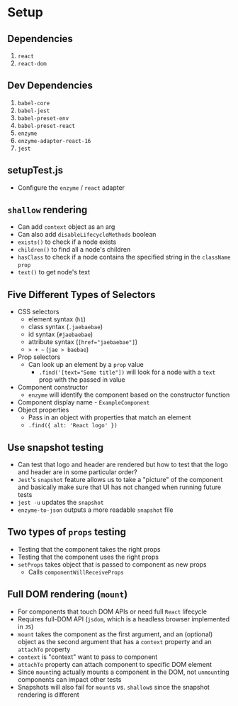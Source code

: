 # Setup

## Dependencies

1. `react`
1. `react-dom`

## Dev Dependencies

1. `babel-core`
2. `babel-jest`
3. `babel-preset-env`
4. `babel-preset-react`
5. `enzyme`
6. `enzyme-adapter-react-16`
7. `jest`

## setupTest.js

* Configure the `enzyme` / `react` adapter

## `shallow` rendering

* Can add `context` object as an arg
* Can also add `disableLifecycleMethods` boolean
* `exists()` to check if a node exists
* `children()` to find all a node's children
* `hasClass` to check if a node contains the specified string in the `className` `prop`
* `text()` to get node's text

## Five Different Types of Selectors

* CSS selectors
  * element syntax (`h1`)
  * class syntax (`.jaebaebae`)
  * id syntax (`#jaebaebae`)
  * attribute syntax (`[href="jaebaebae"]`)
  * `> + ~` (`jae > baebae`)
* Prop selectors
  * Can look up an element by a `prop` value
    * `.find('[text="Some title"])` will look for a node with a `text` prop with the passed in value
* Component constructor
  * `enzyme` will identify the component based on the constructor function
* Component display name - `ExampleComponent`
* Object properties
  * Pass in an object with properties that match an element
  * `.find({ alt: 'React logo' })`

## Use snapshot testing

* Can test that logo and header are rendered but how to test that the logo and header are in some particular order?
* `Jest`'s `snapshot` feature allows us to take a "picture" of the component and basically make sure that UI has not changed when running future tests
* `jest -u` updates the `snapshot`
* `enzyme-to-json` outputs a more readable `snapshot` file

## Two types of `props` testing

* Testing that the component takes the right props
* Testing that the component uses the right props
* `setProps` takes object that is passed to component as new props
  * Calls `componentWillReceiveProps`

## Full DOM rendering (`mount`)

* For components that touch DOM APIs or need full `React` lifecycle
* Requires full-DOM API (`jsdom`, which is a headless browser implemented in `JS`)
* `mount` takes the component as the first argument, and an (optional) object as the second argument that has a `context` property and an `attachTo` property
* `context` is "context" want to pass to component
* `attachTo` property can attach component to specific DOM element
* Since `mount`ing actually mounts a component in the DOM, not `unmount`ing components can impact other tests
* Snapshots will also fail for `mount`s vs. `shallow`s since the snapshot rendering is different
